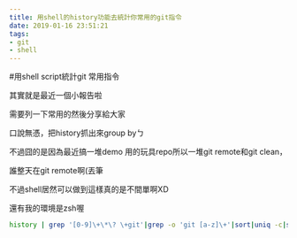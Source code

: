 ```yaml
---
title: 用shell的history功能去統計你常用的git指令
date: 2019-01-16 23:51:21
tags:
- git
- shell
---
```

#用shell script統計git 常用指令

其實就是最近一個小報告啦

需要列一下常用的然後分享給大家

口說無憑，把history抓出來group byㄅ

不過囧的是因為最近搞一堆demo 用的玩具repo所以一堆git remote和git clean，

誰整天在git remote啊(丟筆

不過shell居然可以做到這樣真的是不間單啊XD

還有我的環境是zsh喔

```sh
history | grep '[0-9]\+\*\? \+git'|grep -o 'git [a-z]\+'|sort|uniq -c|sort -n -k 1
```